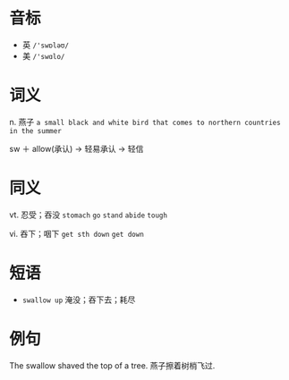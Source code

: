 # 音标

- 英 `/'swɒləʊ/`
- 美 `/'swɑlo/`

# 词义

n. 燕子
`a small black and white bird that comes to northern countries in the summer`



sw ＋ allow(承认) → 轻易承认 → 轻信

# 同义

vt. 忍受；吞没
`stomach` `go` `stand` `abide` `tough`

vi. 吞下；咽下
`get sth down` `get down`

# 短语

- `swallow up` 淹没；吞下去；耗尽

# 例句

The swallow shaved the top of a tree.
燕子擦着树梢飞过.


